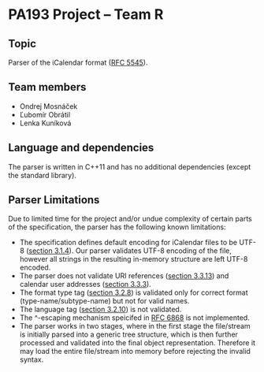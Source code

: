 # PA193 Project &ndash; Team R

## Topic
Parser of the iCalendar format ([RFC 5545](https://tools.ietf.org/html/rfc5545)).

## Team members
 * Ondrej Mosnáček
 * Ľubomír Obrátil
 * Lenka Kuníková

## Language and dependencies
The parser is written in C++11 and has no additional dependencies (except the standard library).

## Parser Limitations
Due to limited time for the project and/or undue complexity of certain parts of the specification, the parser has the following known limitations:

 * The specification defines default encoding for iCalendar files to be UTF-8 ([section 3.1.4](https://tools.ietf.org/html/rfc5545#section-3.1.4)). Our parser validates UTF-8 encoding of the file, however all strings in the resulting in-memory structure are left UTF-8 encoded.
 * The parser does not validate URI references ([section 3.3.13](https://tools.ietf.org/html/rfc5545#section-3.3.13)) and calendar user addresses ([section 3.3.3](https://tools.ietf.org/html/rfc5545#section-3.3.3)).
 * The format type tag ([section 3.2.8](https://tools.ietf.org/html/rfc5545#section-3.2.8)) is validated only for correct format (type-name/subtype-name) but not for valid names.
 * The language tag ([section 3.2.10](https://tools.ietf.org/html/rfc5545#section-3.2.10)) is not validated.
 * The ^-escaping mechanism speicifed in [RFC 6868](https://tools.ietf.org/html/rfc6868) is not implemented.
 * The parser works in two stages, where in the first stage the file/stream is initially parsed into a generic tree structure, which is then further processed and validated into the final object representation. Therefore it may load the entire file/stream into memory before rejecting the invalid syntax.
